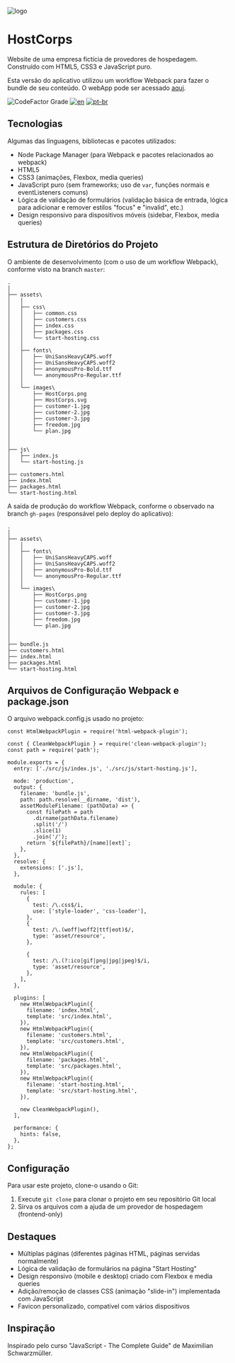 ![logo](/src/assets/images/HostCorps.png)

# HostCorps

Website de uma empresa fictícia de provedores de hospedagem. Construído com HTML5, CSS3 e JavaScript puro.


Esta versão do aplicativo utilizou um workflow Webpack para fazer o bundle de seu conteúdo. O webApp pode ser acessado [aqui](https://nothingnothings.github.io/HostCorpsWebpackVersion).


![CodeFactor Grade](https://img.shields.io/codefactor/grade/github/nothingnothings/HostCorpsWebpackVersion/master?style=flat-square)
[![en](https://img.shields.io/badge/lang-en-red.svg?style=flat-square)](https://github.com/nothingnothings/HostCorpsWebpackVersion)
[![pt-br](https://img.shields.io/badge/lang-pt--br-green.svg?style=flat-square)](https://github.com/nothingnothings/HostCorpsWebpackVersion/blob/master/README.pt-br.md)


## Tecnologias

Algumas das linguagens, bibliotecas e pacotes utilizados:

- Node Package Manager (para Webpack e pacotes relacionados ao webpack)
- HTML5
- CSS3 (animações, Flexbox, media queries)
- JavaScript puro (sem frameworks; uso de `var`, funções normais e eventListeners comuns)
- Lógica de validação de formulários (validação básica de entrada, lógica para adicionar e remover estilos "focus" e "invalid", etc.)
- Design responsivo para dispositivos móveis (sidebar, Flexbox, media queries)

## Estrutura de Diretórios do Projeto

O ambiente de desenvolvimento (com o uso de um workflow Webpack), conforme visto na branch `master`:


```
.
│
├── assets\
│   │
│   ├── css\
│   │   ├── common.css
│   │   ├── customers.css
│   │   ├── index.css
│   │   ├── packages.css
│   │   └── start-hosting.css
│   │
│   ├── fonts\
│   │   ├── UniSansHeavyCAPS.woff
│   │   ├── UniSansHeavyCAPS.woff2
│   │   ├── anonymousPro-Bold.ttf
│   │   └── anonymousPro-Regular.ttf
│   │
│   └── images\
│       ├── HostCorps.png
│       ├── HostCorps.svg
│       ├── customer-1.jpg
│       ├── customer-2.jpg
│       ├── customer-3.jpg
│       ├── freedom.jpg
│       └── plan.jpg
│
│
├── js\
│   ├── index.js
│   └── start-hosting.js
│
├── customers.html
├── index.html
├── packages.html
└── start-hosting.html
```

A saída de produção do workflow Webpack, conforme o observado na branch `gh-pages` (responsável pelo deploy do aplicativo):


```
.
│
├── assets\
│   │
│   ├── fonts\
│   │   ├── UniSansHeavyCAPS.woff
│   │   ├── UniSansHeavyCAPS.woff2
│   │   ├── anonymousPro-Bold.ttf
│   │   └── anonymousPro-Regular.ttf
│   │
│   └── images\
│       ├── HostCorps.png
│       ├── customer-1.jpg
│       ├── customer-2.jpg
│       ├── customer-3.jpg
│       ├── freedom.jpg
│       └── plan.jpg
│
│
├── bundle.js
├── customers.html
├── index.html
├── packages.html
└── start-hosting.html
```

## Arquivos de Configuração Webpack e package.json

O arquivo webpack.config.js usado no projeto:

```
const HtmlWebpackPlugin = require('html-webpack-plugin');

const { CleanWebpackPlugin } = require('clean-webpack-plugin');
const path = require('path');

module.exports = {
  entry: ['./src/js/index.js', './src/js/start-hosting.js'],

  mode: 'production',
  output: {
    filename: 'bundle.js',
    path: path.resolve(__dirname, 'dist'),
    assetModuleFilename: (pathData) => {
      const filePath = path
        .dirname(pathData.filename)
        .split('/')
        .slice(1)
        .join('/');
      return `${filePath}/[name][ext]`;
    },
  },
  resolve: {
    extensions: ['.js'],
  },

  module: {
    rules: [
      {
        test: /\.css$/i,
        use: ['style-loader', 'css-loader'],
      },
      {
        test: /\.(woff|woff2|ttf|eot)$/,
        type: 'asset/resource',
      },

      {
        test: /\.(?:ico|gif|png|jpg|jpeg)$/i,
        type: 'asset/resource',
      },
    ],
  },

  plugins: [
    new HtmlWebpackPlugin({
      filename: 'index.html',
      template: 'src/index.html',
    }),
    new HtmlWebpackPlugin({
      filename: 'customers.html',
      template: 'src/customers.html',
    }),
    new HtmlWebpackPlugin({
      filename: 'packages.html',
      template: 'src/packages.html',
    }),
    new HtmlWebpackPlugin({
      filename: 'start-hosting.html',
      template: 'src/start-hosting.html',
    }),

    new CleanWebpackPlugin(),
  ],

  performance: {
    hints: false,
  },
};

```

## Configuração

Para usar este projeto, clone-o usando o Git:

1. Execute `git clone` para clonar o projeto em seu repositório Git local
2. Sirva os arquivos com a ajuda de um provedor de hospedagem (frontend-only)

## Destaques

- Múltiplas páginas (diferentes páginas HTML, páginas servidas normalmente)
- Lógica de validação de formulários na página "Start Hosting"
- Design responsivo (mobile e desktop) criado com Flexbox e media queries
- Adição/remoção de classes CSS (animação "slide-in") implementada com JavaScript
- Favicon personalizado, compatível com vários dispositivos

## Inspiração

Inspirado pelo curso "JavaScript - The Complete Guide" de Maximilian Schwarzmüller.



